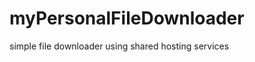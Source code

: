 myPersonalFileDownloader
========================

simple file downloader using shared hosting services